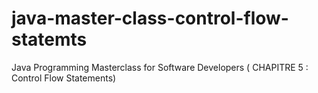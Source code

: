 # java-master-class-control-flow-statemts
Java Programming Masterclass for Software Developers ( CHAPITRE 5 : Control Flow Statements)
